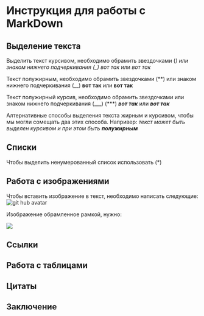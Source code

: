 # Инструкция для работы с MarkDown

## Выделение текста

Выделить текст курсивом, необходимо обрамить звездочками (*) или знаком нижнего подчеркивания (_) вот так* или _вот так_

Текст полужирным, необходимо обрамить звездочками (**) или знаком нижнего подчеркивания (__)  **вот так** или __вот так__

Текст полужирный курсив, необходимо обрамить звездочками или знаком нижнего подчеркивания (___)  (***) ***вот так*** или ___вот так___

Алтернативные способы выделения текста жирным и курсивом, чтобы мы могли сомещать два этих способа. 
Напривер: _текст может быть выделен курсивом и при этом быть **полужирным**_

## Списки
Чтобы выделить ненумерованный список использовать (*)

## Работа с изображениями

Чтобы вставить изображение в текст, необходимо написать следующие:
![git hub avatar](./img/ava.png)

Изображение обрамленное рамкой, нужно:

<kbd>
    <img src= ./img/ava.png/>
</kbd>

## Ссылки

## Работа с таблицами

## Цитаты

## Заключение